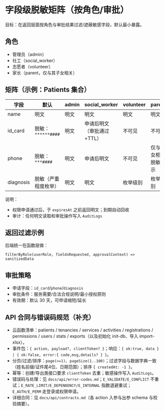 # 字段级脱敏矩阵（按角色/审批）

目标：在返回层面按角色与审批结果过滤/遮蔽敏感字段，默认最小暴露。

## 角色
- 管理员（admin）
- 社工（social_worker）
- 志愿者（volunteer）
- 家长（parent，仅与其子女相关）

## 矩阵（示例：Patients 集合）
| 字段 | 默认 | admin | social_worker | volunteer | parent |
|------|------|-------|---------------|----------|--------|
| name | 明文 | 明文 | 明文 | 明文 | 明文 |
| id_card | 脱敏：`******####` | 明文 | 申请后明文（审批通过+TTL） | 不可见 | 不可见 |
| phone | 脱敏：`***####` | 明文 | 申请后明文 | 不可见 | 仅与子女相关脱敏显示 |
| diagnosis | 脱敏（严重程度枚举） | 明文 | 明文 | 枚举级别 | 枚举级别 |

说明：
- 权限申请通过后，于 `expiresAt` 之前返回明文；到期自动回收
- 审计：任何明文读取和审批操作写入 `AuditLogs`

## 返回过滤示例
后端统一在函数层做：
```
filterByRole(userRole, fieldsRequested, approvalContext) => sanitizedData
```

## 审批策略
- 申请字段：`id_card`/`phone`/`diagnosis`
- 审批条件：服务需要/合法合规说明/最小授权原则
- 有效期：默认 30 天，可申请缩短/延长

## API 合同与错误码规范（补充）
- 云函数清单：patients / tenancies / services / activities / registrations / permissions / users / stats / exports（以及初始化 init-db、导入 import-xlsx）。
- 事件包：`{ action, payload?, clientToken? }`；响应：`{ ok:true, data } | { ok:false, error:{ code,msg,details? } }`。
- 分页/过滤/排序：`page(>=1)`、`pageSize(1..100)`；过滤字段与数据字典一致（姓名前缀/证件尾4位、日期范围）；排序 `{ createdAt: -1 }`。
- 幂等：创建/导出类接口要求 `clientToken` 去重；敏感操作写入 `AuditLogs`。
- 错误码与处理：见 `docs/api/error-codes.md`；`E_VALIDATE/E_CONFLICT` 不重试；`E_RATE_LIMIT/E_DEPENDENCY/E_INTERNAL` 指数退避重试；`E_AUTH/E_PERM` 走登录或权限申请。
- 详细合同：见 `docs/api/contracts.md`（各 action 入参与出参 schema 与校验摘要）。
